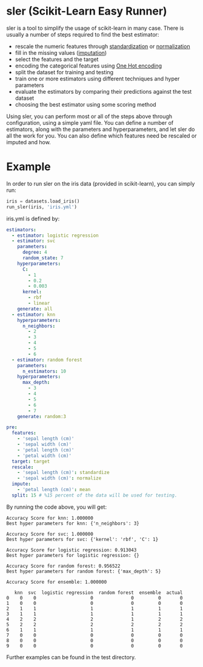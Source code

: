 # sler (Scikit-Learn Easy Runner)

sler is a tool to simplify the usage of scikit-learn in many case.
There is usually a number of steps required to find the best estimator:
- rescale the numeric features through [standardization](http://scikit-learn.org/stable/modules/generated/sklearn.preprocessing.StandardScaler.html) or [normalization](http://scikit-learn.org/stable/modules/generated/sklearn.preprocessing.MinMaxScaler.html)
- fill in the missing values ([imputation](https://en.wikipedia.org/wiki/Imputation_(statistics)))
- select the features and the target
- encoding the categorical features using [One Hot encoding](https://en.wikipedia.org/wiki/One-hot)
- split the dataset for training and testing
- train one or more estimators using different techniques and hyper parameters
- evaluate the estimators by comparing their predictions against the test dataset
- choosing the best estimator using some scoring method

Using sler, you can perform most or all of the steps above through configuration, using a simple yaml file. You can define a number of estimators, along with the parameters and hyperparameters, and let sler do all the work for you.
You can also define which features need be rescaled or imputed and how.

# Example 
In order to run sler on the iris data (provided in scikit-learn), you can simply run:
```python
iris = datasets.load_iris()
run_sler(iris, 'iris.yml')
```

iris.yml is defined by:
```yaml
estimators:
  - estimator: logistic regression
  - estimator: svc
    parameters:
      degree: 4
      random_state: 7
    hyperparameters:
      C:
        - 1
        - 0.2
        - 0.003
      kernel:
        - rbf
        - linear
    generate: all
  - estimator: knn
    hyperparameters:
      n_neighbors:
        - 2
        - 3
        - 4
        - 5
        - 6
  - estimator: random forest
    parameters:
      n_estimators: 10
    hyperparameters:
      max_depth:
        - 3
        - 4
        - 5
        - 6
        - 7
    generate: random:3

pre:
  features:
    - 'sepal length (cm)'
    - 'sepal width (cm)'
    - 'petal length (cm)'
    - 'petal width (cm)'
  target: target
  rescale:
    - 'sepal length (cm)': standardize
    - 'sepal width (cm)': normalize
  impute:
    - 'petal length (cm)': mean
  split: 15 # %15 percent of the data will be used for testing.
```

By running the code above, you will get:

```
Accuracy Score for knn: 1.000000
Best hyper parameters for knn: {'n_neighbors': 3}

Accuracy Score for svc: 1.000000
Best hyper parameters for svc: {'kernel': 'rbf', 'C': 1}

Accuracy Score for logistic regression: 0.913043
Best hyper parameters for logistic regression: {}

Accuracy Score for random forest: 0.956522
Best hyper parameters for random forest: {'max_depth': 5}

Accuracy Score for ensemble: 1.000000

   knn  svc  logistic regression  random forest  ensemble  actual
0    0    0                    0              0         0       0
1    0    0                    0              0         0       0
2    1    1                    1              1         1       1
3    1    1                    1              1         1       1
4    2    2                    2              1         2       2
5    2    2                    2              2         2       2
6    1    1                    1              1         1       1
7    0    0                    0              0         0       0
8    0    0                    0              0         0       0
9    0    0                    0              0         0       0
```

Further examples can be found in the test directory.
